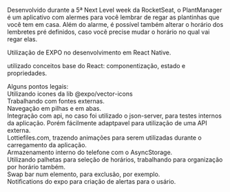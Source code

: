 Desenvolvido durante a 5ª Next Level week da RocketSeat, o PlantManager é um aplicativo com alermes para você lembrar de regar as plantinhas que você tem em casa.
Além do alarme, é possível também alterar o horário dos lembretes pré definidos, caso você precise mudar o horário no qual vai regar elas.

Utilização de EXPO no desenvolvimento em React Native.

utilizado conceitos base do React: componentização, estado e propriedades.

Alguns pontos legais:</br>
Utilizando icones da lib @expo/vector-icons</br>
Trabalhando com fontes externas.</br>
Navegação em pilhas e em abas.</br>
Integração com api, no caso foi utilizado o json-server, para testes internos da aplicação. Porém fácilmente adaptpavel para utilização de uma API externa.</br>
Lottiefiles.com, trazendo animações para serem utilizadas durante o carregamento da aplicação.</br>
Armazenamento interno do telefone com o AsyncStorage.</br>
Utilizando palhetas para seleção de horários, trabalhando para organização por horário também.</br>
Swap bar num elemento, para exclusão, por exemplo.</br>
Notifications do expo para criação de alertas para o usário.</br>

